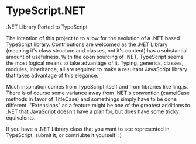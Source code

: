 TypeScript.NET
==============

.NET Library Ported to TypeScript

The intention of this project to to allow for the evolution of a .NET based TypeScript library.
Contributions are welcomed as the .NET Library (meaning it's class structure and classes, not it's content) has a substantial amount of usefulness.  With the open sourcing of .NET, TypeScript seems the most logical means to take advantage of it.  Typing, generics, classes, modules, inheritance, all are required to make a resultant JavaScript library that takes advantage of this elegance.

Much inspiration comes from TypeScript itself and from libraries like linq.js.
There is of course some variance away from .NET's convention (camelCase methods in favor of TitleCase) and somethings simply have to be done different.  "Extensions" as a feature might be one of the greatest additions to .NET that JavaScript doesn't have a plan for, but does have some tricky equivalents.

If you have a .NET Library class that you want to see represented in TypeScript, submit it, or contriubte it yourself! :)
